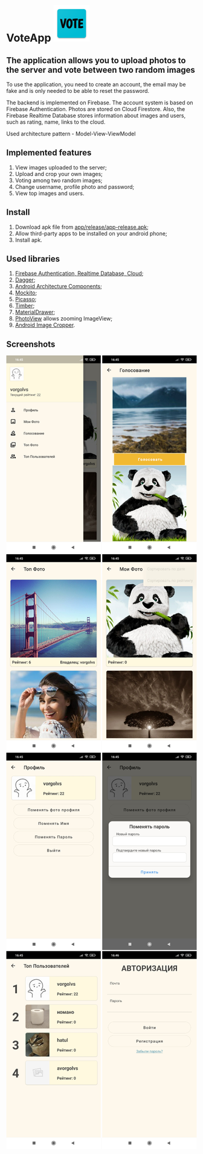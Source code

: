 # VoteApp ![Logo](/app/src/main/res/mipmap-xhdpi/ic_launcher.png)

## The application allows you to upload photos to the server and vote between two random images ##

To use the application, you need to create an account, the email may be fake and is only needed to be able to reset the password.

The backend is implemented on Firebase. The account system is based on Firebase Authentication. Photos are stored on Cloud Firestore. Also, the Firebase Realtime Database stores information about images and users, such as rating, name, links to the cloud.

Used architecture pattern - Model-View-ViewModel

## Implemented features ##

1. View images uploaded to the server;
2. Upload and crop your own images;
3. Voting among two random images;
4. Change username, profile photo and password;
5. View top images and users.

## Install ##

1. Download apk file from [app/release/app-release.apk](app/release/app-release.apk);
2. Allow third-party apps to be installed on your android phone;
3. Install apk.

## Used libraries ##

1. [Firebase Authentication, Realtime Database, Cloud](https://firebase.google.com/);
2. [Dagger](https://github.com/google/dagger);
3. [Android Architecture Components](https://developer.android.com/topic/libraries/architecture);
4. [Mockito](https://site.mockito.org/);
5. [Picasso](https://square.github.io/picasso/);
6. [Timber](https://github.com/JakeWharton/timber);
7. [MaterialDrawer](https://github.com/mikepenz/MaterialDrawer);
8. [PhotoView](https://github.com/Baseflow/PhotoView) allows zooming ImageView;
9. [Android Image Cropper](https://github.com/ArthurHub/Android-Image-Cropper).

## Screenshots ##

<img src="/screenshots/Screenshot_1.jpg" width="250"> <img src="/screenshots/Screenshot_2.jpg" width="250"> <img src="/screenshots/Screenshot_3.jpg" width="250"> <img src="/screenshots/Screenshot_4.jpg" width="250"> <img src="/screenshots/Screenshot_5.jpg" width="250"> <img src="/screenshots/Screenshot_6.jpg" width="250"> <img src="/screenshots/Screenshot_7.jpg" width="250"> <img src="/screenshots/Screenshot_8.jpg" width="250">
